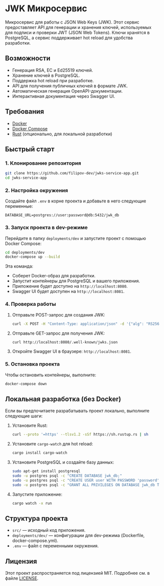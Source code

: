 # JWK Микросервис

Микросервис для работы с JSON Web Keys (JWK). Этот сервис предоставляет API для генерации и хранения ключей, используемых для подписи и проверки JWT (JSON Web Tokens). Ключи хранятся в PostgreSQL, а сервис поддерживает hot reload для удобства разработки.

## Возможности

- Генерация RSA, EC и Ed25519 ключей.
- Хранение ключей в PostgreSQL.
- Поддержка hot reload при разработке.
- API для получения публичных ключей в формате JWK.
- Автоматическая генерация OpenAPI-документации.
- Интерактивная документация через Swagger UI.

## Требования

- [Docker](https://www.docker.com/)
- [Docker Compose](https://docs.docker.com/compose/)
- [Rust](https://www.rust-lang.org/) (опционально, для локальной разработки)

## Быстрый старт

### 1. Клонирование репозитория

```bash
git clone https://github.com/filipov-dev/jwks-service-app.git
cd jwks-service-app
```

### 2. Настройка окружения

Создайте файл `.env` в корне проекта и добавьте в него следующие переменные:

```plaintext
DATABASE_URL=postgres://user:password@db:5432/jwk_db
```

### 3. Запуск проекта в dev-режиме

Перейдите в папку `deployments/dev` и запустите проект с помощью Docker Compose:

```bash
cd deployments/dev
docker-compose up --build
```

Эта команда:
- Соберет Docker-образ для разработки.
- Запустит контейнеры для PostgreSQL и вашего приложения.
- Приложение будет доступно на `http://localhost:8080`.
- Swagger UI будет доступен на `http://localhost:8081`.

### 4. Проверка работы

1. Отправьте POST-запрос для создания JWK:

   ```bash
   curl -X POST -H "Content-Type: application/json" -d '{"alg": "RS256"}' http://localhost:8080/jwks
   ```

2. Отправьте GET-запрос для получения JWK:

   ```bash
   curl http://localhost:8080/.well-known/jwks.json
   ```

3. Откройте Swagger UI в браузере: `http://localhost:8081`.

### 5. Остановка проекта

Чтобы остановить контейнеры, выполните:

```bash
docker-compose down
```

## Локальная разработка (без Docker)

Если вы предпочитаете разрабатывать проект локально, выполните следующие шаги:

1. Установите Rust:

   ```bash
   curl --proto '=https' --tlsv1.2 -sSf https://sh.rustup.rs | sh
   ```

2. Установите `cargo-watch` для hot reload:

   ```bash
   cargo install cargo-watch
   ```

3. Установите PostgreSQL и создайте базу данных:

   ```bash
   sudo apt-get install postgresql
   sudo -u postgres psql -c "CREATE DATABASE jwk_db;"
   sudo -u postgres psql -c "CREATE USER user WITH PASSWORD 'password';"
   sudo -u postgres psql -c "GRANT ALL PRIVILEGES ON DATABASE jwk_db TO user;"
   ```

4. Запустите приложение:

   ```bash
   cargo watch -x run
   ```

## Структура проекта

- `src/` — исходный код приложения.
- `deployments/dev/` — конфигурации для dev-режима (Dockerfile, docker-compose.yml).
- `.env` — файл с переменными окружения.

## Лицензия

Этот проект распространяется под лицензией MIT. Подробнее см. в файле [LICENSE](LICENSE).
